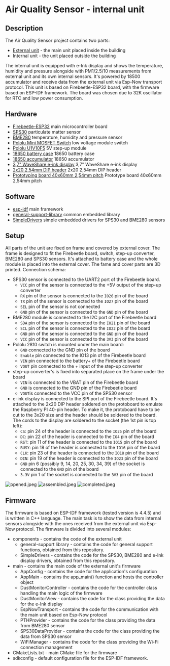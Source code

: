 # Air Quality Sensor - internal unit

## Description
The Air Quality Sensor project contains two parts:
- [External unit](https://github.com/gdex1974/AirSensorExternalESP32) - the main unit placed inside the building
- Internal unit - the unit placed outside the building

The internal unit is equipped with e-Ink display and shows the temperature, humidity and pressure alongside with PM1/2.5/10 measurements from external unit and its own internal sensors. It's powered by 18500 accumulator and receive data from the external unit via Esp-Now transport protocol.
This unit is based on Firebeetle-ESP32 board, with the firmware based on ESP-IDF framework. The board was chosen due to 32K oscillator for RTC and low power consumption.

## Hardware

- [Firebeetle-ESP32](https://wiki.dfrobot.com/FireBeetle_ESP32_IOT_Microcontroller(V3.0)__Supports_Wi-Fi_&_Bluetooth__SKU__DFR0478) main microcontroller board
- [SPS30](https://botland.store/air-quality-sensors/15062-dust-air-sensor-sps30-pm10-pm25-pm4--5904422366094.html) particulate matter sensor
- [BME280](https://botland.store/pressure-sensors/11803-bme280-humidity-temperature-and-pressure-5904422366179.html) temperature, humidity and pressure sensor
- [Pololu Mini MOSFET Switch](https://www.pololu.com/product/2810) low voltage module switch
- [Pololu U1V10F5](https://www.pololu.com/product/2564) 5V step-up module
- [18650 battery case](https://botland.store/battery-holders/5242-cell-holder-for-1x-18650-5904422333393.html) 18650 battery case
- [18650 accumulator](https://botland.store/li-ion-batteries/15216-18650-li-ion-samsung-inr18650-35e-3500mah-5904422343071.html) 18650 accumulator
- [3,7" WaveShare e-ink display](https://www.waveshare.com/wiki/3.7inch_e-Paper_HAT) 3,7" WaveShare e-ink display
- [2x20 2,54mm DIP header](https://www.kiwi-electronics.com/en/40-pin-male-header-2x20-1174) 2x20 2,54mm DIP header
- [Prototyping board 40x60mm 2,54mm pitch](https://www.kiwi-electronics.com/en/prototyping-board-4x6cm-2-54mm-pitch-3828) Prototype board 40x60mm 2,54mm pitch

## Software

- [esp-idf](https://github.com/espressif/esp-idf/releases/tag/v4.4.5) main framework
- [general-support-library](https://github.com/gdex1974/embedded-general-support-library) common embedded library
- [SimpleDrivers](https://github.com/gdex1974/embedded-simple-drivers) simple embedded drivers for SPS30 and BME280 sensors

## Setup

All parts of the unit are fixed on frame and covered by external cover. The frame is designed to fit the Firebeetle board, switch, step-up converter, BME280 and SPS30 sensors. It's attached to battery case and the whole module is placed into the external cover. The fame and cover parts are 3D printed.
Connection schema:
- SPS30 sensor is connected to the UART2 port of the Firebeetle board.
  - `VCC` pin of the sensor is connected to the +5V output of the step-up converter
  - `RX` pin of the sensor is connected to the `IO26` pin of the board
  - `TX` pin of the sensor is connected to the `IO27` pin of the board
  - `SEL` pin of the sensor is not connected
  - `GND` pin of the sensor is connected to the `GND` pin of the board
- BME280 module is connected to the I2C port of the Firebeetle board
  - `SDA` pin of the sensor is connected to the `IO21` pin of the board
  - `SCL` pin of the sensor is connected to the `IO22` pin of the board
  - `GND` pin of the sensor is connected to the `GND` pin of the board
  - `VCC` pin of the sensor is connected to the `3V3` pin of the board
- Pololu 2810 switch is mounted under the main board:
  - `GND` connected to the GND pin of the board
  - `Enable` pin connected to the IO13 pin of the Firebeetle board
  - `VIN` pin connected to the battery+ of the Firebeetle board
  - `VOUT` pin connected to the + input of the step-up converter
- step-up converter's is fixed into separated place on the frame under the board
  - `VIN` is connected to the VBAT pin of the Firebeetle board
  - `GND` is connected to the GND pin of the Firebeetle board
  - `VOUT`is connected to the VCC pin of the SPS30 sensor
- e-ink display is connected to the SPI port of the Firebeetle board. It's attached to the 2x20 DIP header soldered on the protoboard to emulate the Raspberry PI 40-pin header. To make it, the protoboard have to be cut to the 3x20 size and the header should be soldered to the board. The cords to the display are soldered to the socket (the 1st pin is top left):
  - `CS`: pin 24 of the header is connected to the `IO25` pin of the board
  - `DC`: pin 22 of the header is connected to the `IO4` pin of the board
  - `RST`: pin 11 of the header is connected to the `IO15` pin of the board
  - `BUSY`: pin 18 of the header is connected to the `IO16` pin of the board
  - `CLK`: pin 23 of the header is connected to the `IO18` pin of the board
  - `DIN`: pin 19 of the header is connected to the `IO23` pin of the board
  - `GND` pin 6 (possibly 9, 14, 20, 25, 30, 34, 39) of the socket is connected to the `GND` pin of the board
  - `3.3V` pin 1 of the socket is connected to the `3V3` pin of the board

![opened.jpeg](docs%2Fopened.jpeg)
![assembled.jpeg](docs%2Fassembled.jpeg)
![completed.jpeg](docs%2Fcompleted.jpeg)

## Firmware

The firmware is based on ESP-IDF framework (tested version is 4.4.5) and is written in C++ language. The main task is to show the data from internal sensors alongside with the ones received from the external unit via Esp-Now protocol. The firmware is divided into several modules:

- components - contains the code of the external unit
  - general-support library - contains the code for general support functions, obtained from this repository.
  - SimpleDrivers - contains the code for the SPS30, BME280 and e-Ink display drivers, obtained from this repository.
- main - contains the main code of the external unit's firmware
  - AppConfig - contains the code for the application's configuration
  - AppMain - contains the app_main() function and hosts the controller object
  - DustMonitorController - contains the code for the controller class handling the main logic of the firmware
  - DustMonitorView - contains the code for the class providing the data for the e-Ink display
  - EspNowTransport - contains the code for the communication with the main unit based on Esp-Now protocol
  - PTHProvider - contains the code for the class providing the data from BME280 sensor
  - SPS30DataProvider - contains the code for the class providing the data from SPS30 sensor
  - WiFiManager - contains the code for the class providing the Wi-Fi connection management
- CMakeLists.txt - main CMake file for the firmware
- sdkconfig - default configuration file for the ESP-IDF framework.
